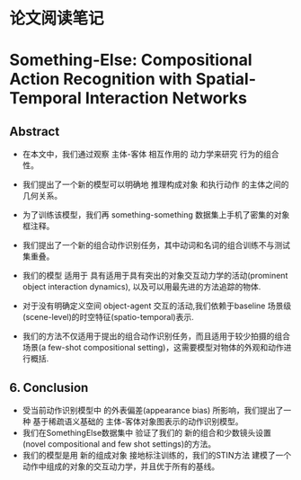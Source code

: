# 论文阅读笔记

# Something-Else: Compositional Action Recognition with Spatial-Temporal Interaction Networks

## Abstract

- 在本文中，我们通过观察 主体-客体 相互作用的 动力学来研究 行为的组合性。
- 我们提出了一个新的模型可以明确地 推理构成对象 和执行动作 的主体之间的几何关系。
- 为了训练该模型，我们再 something-something 数据集上手机了密集的对象框注释。
- 我们提出了一个新的组合动作识别任务，其中动词和名词的组合训练不与测试集重叠。

- 我们的模型 适用于 具有适用于具有突出的对象交互动力学的活动(prominent object interaction dynamics), 以及可以用最先进的方法追踪的物体.

- 对于没有明确定义空间 object-agent 交互的活动,我们依赖于baseline 场景级(scene-level)的时空特征(spatio-temporal)表示.

- 我们的方法不仅适用于提出的组合动作识别任务，而且适用于较少拍摄的组合场景(a few-shot compositional setting)，这需要模型对物体的外观和动作进行概括.


## 6. Conclusion
- 受当前动作识别模型中 的外表偏差(appearance bias) 所影响，我们提出了一种 基于稀疏语义基础的 主体-客体对象图表示的动作识别模型。
- 我们在SomethingElse数据集中 验证了我们的 新的组合和少数镜头设置(novel compositional and few shot settings)的方法。
- 我们的模型是用 新的组成对象 接地标注训练的，我们的STIN方法 建模了一个动作中组成的对象的交互动力学，并且优于所有的基线。
